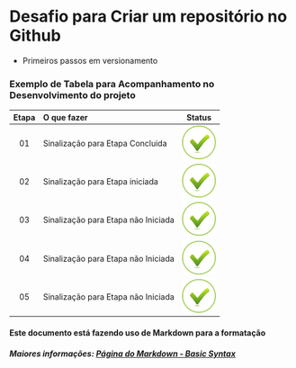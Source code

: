 # Desafio para Criar um repositório no Github
 - Primeiros passos em versionamento

### Exemplo de Tabela para Acompanhamento no Desenvolvimento do projeto
|Etapa | O que fazer     | Status |
|:----:|:-----------------|:------:|
|  01  | Sinalização para Etapa Concluida  |<img src="img/ok.png" alt="OK" width="60" height="60"/>|
|  02  | Sinalização para Etapa iniciada |<img src="img/ok.png" alt="0k" width="60" height="60"/>|
|  03  | Sinalização para Etapa não Iniciada|<img src="img/ok.png" alt="Ok" width="60" height="60"/>|
|  04  | Sinalização para Etapa não Iniciada |<img src="img/ok.png" alt="OK" width="60" height="60"/>|
|  05  | Sinalização para Etapa não Iniciada |<img src="img/ok.png" alt="Ok" width="60" height="60"/>|

#### Este documento está fazendo uso de Markdown para a formatação
##### Maiores informações: [Página do Markdown - Basic Syntax](https://www.markdownguide.org/basic-syntax/)

